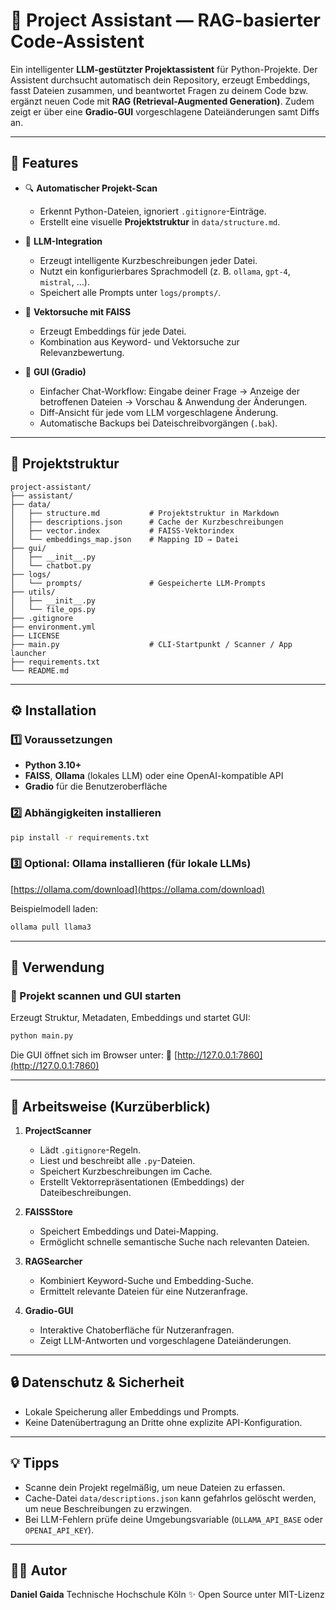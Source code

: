 # 🧠 Project Assistant — RAG-basierter Code-Assistent

Ein intelligenter **LLM-gestützter Projektassistent** für Python-Projekte.
Der Assistent durchsucht automatisch dein Repository, erzeugt Embeddings, fasst Dateien zusammen, und beantwortet Fragen zu deinem Code bzw. ergänzt neuen Code mit **RAG (Retrieval-Augmented Generation)**.
Zudem zeigt er über eine **Gradio-GUI** vorgeschlagene Dateiänderungen samt Diffs an.

---

## 🚀 Features

* 🔍 **Automatischer Projekt-Scan**

  * Erkennt Python-Dateien, ignoriert `.gitignore`-Einträge.
  * Erstellt eine visuelle **Projektstruktur** in `data/structure.md`.

* 💬 **LLM-Integration**

  * Erzeugt intelligente Kurzbeschreibungen jeder Datei.
  * Nutzt ein konfigurierbares Sprachmodell (z. B. `ollama`, `gpt-4`, `mistral`, …).
  * Speichert alle Prompts unter `logs/prompts/`.

* 🤩 **Vektorsuche mit FAISS**

  * Erzeugt Embeddings für jede Datei.
  * Kombination aus Keyword- und Vektorsuche zur Relevanzbewertung.

* 🧶 **GUI (Gradio)**

  * Einfacher Chat-Workflow: Eingabe deiner Frage → Anzeige der betroffenen Dateien → Vorschau & Anwendung der Änderungen.
  * Diff-Ansicht für jede vom LLM vorgeschlagene Änderung.
  * Automatische Backups bei Dateischreibvorgängen (`.bak`).

---

## 🧪 Projektstruktur

```plaintext
project-assistant/
├── assistant/           
├── data/
│   ├── structure.md           # Projektstruktur in Markdown
│   ├── descriptions.json      # Cache der Kurzbeschreibungen
│   ├── vector.index           # FAISS-Vektorindex
│   └── embeddings_map.json    # Mapping ID → Datei
├── gui/
│   ├── __init__.py           
│   └── chatbot.py             
├── logs/
│   └── prompts/               # Gespeicherte LLM-Prompts
├── utils/
│   ├── __init__.py           
│   └── file_ops.py      
├── .gitignore
├── environment.yml
├── LICENSE
├── main.py                    # CLI-Startpunkt / Scanner / App launcher
├── requirements.txt
└── README.md
```

---

## ⚙️ Installation

### 1️⃣ Voraussetzungen

* **Python 3.10+**
* **FAISS**, **Ollama** (lokales LLM) oder eine OpenAI-kompatible API
* **Gradio** für die Benutzeroberfläche

### 2️⃣ Abhängigkeiten installieren

```bash
pip install -r requirements.txt
```

### 3️⃣ Optional: Ollama installieren (für lokale LLMs)

[https://ollama.com/download](https://ollama.com/download)

Beispielmodell laden:

```bash
ollama pull llama3
```

---

## 🧠 Verwendung

### 🔹 Projekt scannen und GUI starten

Erzeugt Struktur, Metadaten, Embeddings und startet GUI:

```bash
python main.py
```

Die GUI öffnet sich im Browser unter:
🔗 [http://127.0.0.1:7860](http://127.0.0.1:7860)

---

## 🥉 Arbeitsweise (Kurzüberblick)

1. **ProjectScanner**

   * Lädt `.gitignore`-Regeln.
   * Liest und beschreibt alle `.py`-Dateien.
   * Speichert Kurzbeschreibungen im Cache.
   * Erstellt Vektorrepräsentationen (Embeddings) der Dateibeschreibungen.

2. **FAISSStore**

   * Speichert Embeddings und Datei-Mapping.
   * Ermöglicht schnelle semantische Suche nach relevanten Dateien.

3. **RAGSearcher**

   * Kombiniert Keyword-Suche und Embedding-Suche.
   * Ermittelt relevante Dateien für eine Nutzeranfrage.

4. **Gradio-GUI**

   * Interaktive Chatoberfläche für Nutzeranfragen.
   * Zeigt LLM-Antworten und vorgeschlagene Dateiänderungen.

---

## 🔒 Datenschutz & Sicherheit

* Lokale Speicherung aller Embeddings und Prompts.
* Keine Datenübertragung an Dritte ohne explizite API-Konfiguration.

---

## 💡 Tipps

* Scanne dein Projekt regelmäßig, um neue Dateien zu erfassen.
* Cache-Datei `data/descriptions.json` kann gefahrlos gelöscht werden, um neue Beschreibungen zu erzwingen.
* Bei LLM-Fehlern prüfe deine Umgebungsvariable (`OLLAMA_API_BASE` oder `OPENAI_API_KEY`).

---

## 👨‍💻 Autor

**Daniel Gaida**
Technische Hochschule Köln
✨ Open Source unter MIT-Lizenz
